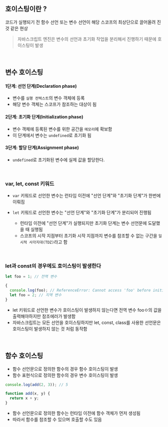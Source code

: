## 호이스팅이란 ?

코드가 실행되기 전 함수 선언 또는 변수 선언이 해당 스코프의 최상단으로 끌어올려 진 것 같은 현상

> 자바스크립트 엔진은 변수의 선언과 초기화 작업을 분리해서 진행하기 때문에 호이스팅이 발생

<br/>

## 변수 호이스팅

#### **1단계: 선언 단계(Declaration phase)**

- 변수를 `실행 컨텍스트`의 변수 객체에 등록
- 해당 변수 객체는 스코프가 참조하는 대상이 됨

#### **2단계: 초기화 단계(Initialization phase)**

- 변수 객체에 등록된 변수를 위한 공간을 `메모리`에 확보함
- 이 단계에서 변수는 `undefined`로 초기화 됨

#### **3단계: 할당 단계(Assignment phase)**

- `undefined`로 초기화된 변수에 실제 값을 할당한다.

<br/>

### var, let, const 키워드

- `var` 키워드로 선언한 변수는 런타임 이전에 "선언 단계"와 "초기화 단계"가 한번에 이뤄짐
- `let` 키워드로 선언한 변수는 "선언 단계"와 "초기화 단계"가 분리되어 진행됨

  - 런타임 이전에 "선언 단계"가 실행되지만 초기화 단계는 변수 선언문에 도달했을 때 실행됨
  - 스코프의 시작 지점부터 초기화 시작 지점까지 변수를 참조할 수 없는 구간을 `일시적 사각지대(TDZ)`라고 함

<br/>

### let과 const의 경우에도 호이스팅이 발생한다

```javascript
let foo = 1; // 전역 변수

{
  console.log(foo); // ReferenceError: Cannot access 'foo' before initialization
  let foo = 2; // 지역 변수
}
```

- let 키워드로 선언한 변수가 호이스팅이 발생하지 않는다면 전역 변수 fooㅇ의 값을 출력해야하지만 참조에러가 발생함
- 자바스크립트는 모든 선언을 호이스팅하지만 let, const, class를 사용한 선언문은 호이스팅이 발생하지 않는 것 처럼 동작함

<br/>

## 함수 호이스팅

- 함수 선언문으로 정의한 함수의 경우 함수 호이스팅이 발생
- 함수 표현식으로 정의한 함수의 경우 변수 호이스팅이 발생

```javascript
console.log(add(2, 3)); // 5

function add(x, y) {
  return x + y;
}
```

- 함수 선언문으로 정의한 함수는 런타임 이전에 함수 객체가 먼저 생성됨
- 따라서 함수를 참조할 수 있으며 호출할 수도 있음

